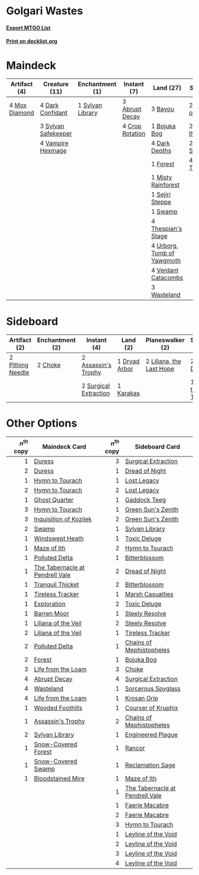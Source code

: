 # Golgari Wastes

#### [Export MTGO List](../collection/Golgari%20Wastes/Golgari%20Wastes.txt)
#### [Print on decklist.org](http://decklist.org/?deckmain=3%09Abrupt%20Decay%0A3%09Bayou%0A1%09Bojuka%20Bog%0A4%09Crop%20Rotation%0A4%09Dark%20Confidant%0A4%09Dark%20Depths%0A1%09Forest%0A2%09Inquisition%20of%20Kozilek%0A2%09Life%20from%20the%20Loam%0A1%09Misty%20Rainforest%0A4%09Mox%20Diamond%0A1%09Sejiri%20Steppe%0A1%09Swamp%0A1%09Sylvan%20Library%0A3%09Sylvan%20Safekeeper%0A2%09Sylvan%20Scrying%0A4%09Thespian's%20Stage%0A4%09Thoughtseize%0A4%09Urborg,%20Tomb%20of%20Yawgmoth%0A4%09Vampire%20Hexmage%0A4%09Verdant%20Catacombs%0A3%09Wasteland&deckside=2%09Assassin's%20Trophy%0A2%09Choke%0A1%09Dryad%20Arbor%0A2%09Duress%0A1%09Hymn%20to%20Tourach%0A1%09Karakas%0A2%09Liliana,%20the%20Last%20Hope%0A2%09Pithing%20Needle%0A2%09Surgical%20Extraction)
# Maindeck

|                                      Artifact (4)                                      |                                        Creature (11)                                         |                                      Enchantment (1)                                      |                                       Instant (7)                                        |                                              Land (27)                                              |                                           Sorcery (10)                                            |
|----------------------------------------------------------------------------------------|----------------------------------------------------------------------------------------------|-------------------------------------------------------------------------------------------|------------------------------------------------------------------------------------------|-----------------------------------------------------------------------------------------------------|---------------------------------------------------------------------------------------------------|
|4 [Mox Diamond](http://gatherer.wizards.com/Pages/Card/Details.aspx?multiverseid=212634)|4 [Dark Confidant](http://gatherer.wizards.com/Pages/Card/Details.aspx?multiverseid=370413)   |1 [Sylvan Library](http://gatherer.wizards.com/Pages/Card/Details.aspx?multiverseid=383120)|3 [Abrupt Decay](http://gatherer.wizards.com/Pages/Card/Details.aspx?multiverseid=425971) |3 [Bayou](http://gatherer.wizards.com/Pages/Card/Details.aspx?multiverseid=382860)                   |2 [Inquisition of Kozilek](http://gatherer.wizards.com/Pages/Card/Details.aspx?multiverseid=425900)|
|                                                                                        |3 [Sylvan Safekeeper](http://gatherer.wizards.com/Pages/Card/Details.aspx?multiverseid=430371)|                                                                                           |4 [Crop Rotation](http://gatherer.wizards.com/Pages/Card/Details.aspx?multiverseid=417430)|1 [Bojuka Bog](http://gatherer.wizards.com/Pages/Card/Details.aspx?multiverseid=247536)              |2 [Life from the Loam](http://gatherer.wizards.com/Pages/Card/Details.aspx?multiverseid=370398)    |
|                                                                                        |4 [Vampire Hexmage](http://gatherer.wizards.com/Pages/Card/Details.aspx?multiverseid=382397)  |                                                                                           |                                                                                          |4 [Dark Depths](http://gatherer.wizards.com/Pages/Card/Details.aspx?multiverseid=416746)             |2 [Sylvan Scrying](http://gatherer.wizards.com/Pages/Card/Details.aspx?multiverseid=49529)         |
|                                                                                        |                                                                                              |                                                                                           |                                                                                          |1 [Forest](http://gatherer.wizards.com/Pages/Card/Details.aspx?multiverseid=439605)                  |4 [Thoughtseize](http://gatherer.wizards.com/Pages/Card/Details.aspx?multiverseid=438676)          |
|                                                                                        |                                                                                              |                                                                                           |                                                                                          |1 [Misty Rainforest](http://gatherer.wizards.com/Pages/Card/Details.aspx?multiverseid=426065)        |                                                                                                   |
|                                                                                        |                                                                                              |                                                                                           |                                                                                          |1 [Sejiri Steppe](http://gatherer.wizards.com/Pages/Card/Details.aspx?multiverseid=243453)           |                                                                                                   |
|                                                                                        |                                                                                              |                                                                                           |                                                                                          |1 [Swamp](http://gatherer.wizards.com/Pages/Card/Details.aspx?multiverseid=439603)                   |                                                                                                   |
|                                                                                        |                                                                                              |                                                                                           |                                                                                          |4 [Thespian's Stage](http://gatherer.wizards.com/Pages/Card/Details.aspx?multiverseid=366353)        |                                                                                                   |
|                                                                                        |                                                                                              |                                                                                           |                                                                                          |4 [Urborg, Tomb of Yawgmoth](http://gatherer.wizards.com/Pages/Card/Details.aspx?multiverseid=287330)|                                                                                                   |
|                                                                                        |                                                                                              |                                                                                           |                                                                                          |4 [Verdant Catacombs](http://gatherer.wizards.com/Pages/Card/Details.aspx?multiverseid=426074)       |                                                                                                   |
|                                                                                        |                                                                                              |                                                                                           |                                                                                          |3 [Wasteland](http://gatherer.wizards.com/Pages/Card/Details.aspx?multiverseid=413790)               |                                                                                                   |


# Sideboard

|                                       Artifact (2)                                        |                                 Enchantment (2)                                  |                                          Instant (4)                                           |                                        Land (2)                                        |                                         Planeswalker (2)                                          |                                        Sorcery (3)                                         |
|-------------------------------------------------------------------------------------------|----------------------------------------------------------------------------------|------------------------------------------------------------------------------------------------|----------------------------------------------------------------------------------------|---------------------------------------------------------------------------------------------------|--------------------------------------------------------------------------------------------|
|2 [Pithing Needle](http://gatherer.wizards.com/Pages/Card/Details.aspx?multiverseid=425815)|2 [Choke](http://gatherer.wizards.com/Pages/Card/Details.aspx?multiverseid=430685)|2 [Assassin's Trophy](http://gatherer.wizards.com/Pages/Card/Details.aspx?multiverseid=452902)  |1 [Dryad Arbor](http://gatherer.wizards.com/Pages/Card/Details.aspx?multiverseid=282542)|2 [Liliana, the Last Hope](http://gatherer.wizards.com/Pages/Card/Details.aspx?multiverseid=414388)|2 [Duress](http://gatherer.wizards.com/Pages/Card/Details.aspx?multiverseid=270465)         |
|                                                                                           |                                                                                  |2 [Surgical Extraction](http://gatherer.wizards.com/Pages/Card/Details.aspx?multiverseid=397706)|1 [Karakas](http://gatherer.wizards.com/Pages/Card/Details.aspx?multiverseid=201198)    |                                                                                                   |1 [Hymn to Tourach](http://gatherer.wizards.com/Pages/Card/Details.aspx?multiverseid=382976)|


# Other Options

|*n*<sup>th</sup> copy|                                              Maindeck Card                                               |*n*<sup>th</sup> copy|                                              Sideboard Card                                              |
|--------------------:|----------------------------------------------------------------------------------------------------------|--------------------:|----------------------------------------------------------------------------------------------------------|
|                    1|[Duress](http://gatherer.wizards.com/Pages/Card/Details.aspx?multiverseid=270465)                         |                    3|[Surgical Extraction](http://gatherer.wizards.com/Pages/Card/Details.aspx?multiverseid=397706)            |
|                    2|[Duress](http://gatherer.wizards.com/Pages/Card/Details.aspx?multiverseid=270465)                         |                    1|[Dread of Night](http://gatherer.wizards.com/Pages/Card/Details.aspx?multiverseid=4658)                   |
|                    1|[Hymn to Tourach](http://gatherer.wizards.com/Pages/Card/Details.aspx?multiverseid=382976)                |                    1|[Lost Legacy](http://gatherer.wizards.com/Pages/Card/Details.aspx?multiverseid=417661)                    |
|                    2|[Hymn to Tourach](http://gatherer.wizards.com/Pages/Card/Details.aspx?multiverseid=382976)                |                    2|[Lost Legacy](http://gatherer.wizards.com/Pages/Card/Details.aspx?multiverseid=417661)                    |
|                    1|[Ghost Quarter](http://gatherer.wizards.com/Pages/Card/Details.aspx?multiverseid=430470)                  |                    1|[Gaddock Teeg](http://gatherer.wizards.com/Pages/Card/Details.aspx?multiverseid=140188)                   |
|                    3|[Hymn to Tourach](http://gatherer.wizards.com/Pages/Card/Details.aspx?multiverseid=382976)                |                    1|[Green Sun's Zenith](http://gatherer.wizards.com/Pages/Card/Details.aspx?multiverseid=413711)             |
|                    3|[Inquisition of Kozilek](http://gatherer.wizards.com/Pages/Card/Details.aspx?multiverseid=425900)         |                    2|[Green Sun's Zenith](http://gatherer.wizards.com/Pages/Card/Details.aspx?multiverseid=413711)             |
|                    2|[Swamp](http://gatherer.wizards.com/Pages/Card/Details.aspx?multiverseid=439603)                          |                    1|[Sylvan Library](http://gatherer.wizards.com/Pages/Card/Details.aspx?multiverseid=383120)                 |
|                    1|[Windswept Heath](http://gatherer.wizards.com/Pages/Card/Details.aspx?multiverseid=405115)                |                    1|[Toxic Deluge](http://gatherer.wizards.com/Pages/Card/Details.aspx?multiverseid=413650)                   |
|                    1|[Maze of Ith](http://gatherer.wizards.com/Pages/Card/Details.aspx?multiverseid=201263)                    |                    2|[Hymn to Tourach](http://gatherer.wizards.com/Pages/Card/Details.aspx?multiverseid=382976)                |
|                    1|[Polluted Delta](http://gatherer.wizards.com/Pages/Card/Details.aspx?multiverseid=405104)                 |                    1|[Bitterblossom](http://gatherer.wizards.com/Pages/Card/Details.aspx?multiverseid=397701)                  |
|                    1|[The Tabernacle at Pendrell Vale](http://gatherer.wizards.com/Pages/Card/Details.aspx?multiverseid=201236)|                    2|[Dread of Night](http://gatherer.wizards.com/Pages/Card/Details.aspx?multiverseid=4658)                   |
|                    1|[Tranquil Thicket](http://gatherer.wizards.com/Pages/Card/Details.aspx?multiverseid=383135)               |                    2|[Bitterblossom](http://gatherer.wizards.com/Pages/Card/Details.aspx?multiverseid=397701)                  |
|                    1|[Tireless Tracker](http://gatherer.wizards.com/Pages/Card/Details.aspx?multiverseid=409997)               |                    1|[Marsh Casualties](http://gatherer.wizards.com/Pages/Card/Details.aspx?multiverseid=401696)               |
|                    1|[Exploration](http://gatherer.wizards.com/Pages/Card/Details.aspx?multiverseid=382262)                    |                    2|[Toxic Deluge](http://gatherer.wizards.com/Pages/Card/Details.aspx?multiverseid=413650)                   |
|                    1|[Barren Moor](http://gatherer.wizards.com/Pages/Card/Details.aspx?multiverseid=382856)                    |                    1|[Steely Resolve](http://gatherer.wizards.com/Pages/Card/Details.aspx?multiverseid=40130)                  |
|                    1|[Liliana of the Veil](http://gatherer.wizards.com/Pages/Card/Details.aspx?multiverseid=425901)            |                    2|[Steely Resolve](http://gatherer.wizards.com/Pages/Card/Details.aspx?multiverseid=40130)                  |
|                    2|[Liliana of the Veil](http://gatherer.wizards.com/Pages/Card/Details.aspx?multiverseid=425901)            |                    1|[Tireless Tracker](http://gatherer.wizards.com/Pages/Card/Details.aspx?multiverseid=409997)               |
|                    2|[Polluted Delta](http://gatherer.wizards.com/Pages/Card/Details.aspx?multiverseid=405104)                 |                    1|[Chains of Mephistopheles](http://gatherer.wizards.com/Pages/Card/Details.aspx?multiverseid=159823)       |
|                    2|[Forest](http://gatherer.wizards.com/Pages/Card/Details.aspx?multiverseid=439605)                         |                    1|[Bojuka Bog](http://gatherer.wizards.com/Pages/Card/Details.aspx?multiverseid=247536)                     |
|                    3|[Life from the Loam](http://gatherer.wizards.com/Pages/Card/Details.aspx?multiverseid=370398)             |                    3|[Choke](http://gatherer.wizards.com/Pages/Card/Details.aspx?multiverseid=430685)                          |
|                    4|[Abrupt Decay](http://gatherer.wizards.com/Pages/Card/Details.aspx?multiverseid=425971)                   |                    4|[Surgical Extraction](http://gatherer.wizards.com/Pages/Card/Details.aspx?multiverseid=397706)            |
|                    4|[Wasteland](http://gatherer.wizards.com/Pages/Card/Details.aspx?multiverseid=413790)                      |                    1|[Sorcerous Spyglass](http://gatherer.wizards.com/Pages/Card/Details.aspx?multiverseid=435407)             |
|                    4|[Life from the Loam](http://gatherer.wizards.com/Pages/Card/Details.aspx?multiverseid=370398)             |                    1|[Krosan Grip](http://gatherer.wizards.com/Pages/Card/Details.aspx?multiverseid=370557)                    |
|                    1|[Wooded Foothills](http://gatherer.wizards.com/Pages/Card/Details.aspx?multiverseid=405116)               |                    1|[Courser of Kruphix](http://gatherer.wizards.com/Pages/Card/Details.aspx?multiverseid=442153)             |
|                    1|[Assassin's Trophy](http://gatherer.wizards.com/Pages/Card/Details.aspx?multiverseid=452902)              |                    2|[Chains of Mephistopheles](http://gatherer.wizards.com/Pages/Card/Details.aspx?multiverseid=159823)       |
|                    2|[Sylvan Library](http://gatherer.wizards.com/Pages/Card/Details.aspx?multiverseid=383120)                 |                    1|[Engineered Plague](http://gatherer.wizards.com/Pages/Card/Details.aspx?multiverseid=12944)               |
|                    1|[Snow-Covered Forest](http://gatherer.wizards.com/Pages/Card/Details.aspx?multiverseid=184812)            |                    1|[Rancor](http://gatherer.wizards.com/Pages/Card/Details.aspx?multiverseid=423501)                         |
|                    1|[Snow-Covered Swamp](http://gatherer.wizards.com/Pages/Card/Details.aspx?multiverseid=184816)             |                    1|[Reclamation Sage](http://gatherer.wizards.com/Pages/Card/Details.aspx?multiverseid=430359)               |
|                    1|[Bloodstained Mire](http://gatherer.wizards.com/Pages/Card/Details.aspx?multiverseid=405094)              |                    1|[Maze of Ith](http://gatherer.wizards.com/Pages/Card/Details.aspx?multiverseid=201263)                    |
|                     |                                                                                                          |                    1|[The Tabernacle at Pendrell Vale](http://gatherer.wizards.com/Pages/Card/Details.aspx?multiverseid=201236)|
|                     |                                                                                                          |                    1|[Faerie Macabre](http://gatherer.wizards.com/Pages/Card/Details.aspx?multiverseid=370410)                 |
|                     |                                                                                                          |                    2|[Faerie Macabre](http://gatherer.wizards.com/Pages/Card/Details.aspx?multiverseid=370410)                 |
|                     |                                                                                                          |                    3|[Hymn to Tourach](http://gatherer.wizards.com/Pages/Card/Details.aspx?multiverseid=382976)                |
|                     |                                                                                                          |                    1|[Leyline of the Void](http://gatherer.wizards.com/Pages/Card/Details.aspx?multiverseid=205013)            |
|                     |                                                                                                          |                    2|[Leyline of the Void](http://gatherer.wizards.com/Pages/Card/Details.aspx?multiverseid=205013)            |
|                     |                                                                                                          |                    3|[Leyline of the Void](http://gatherer.wizards.com/Pages/Card/Details.aspx?multiverseid=205013)            |
|                     |                                                                                                          |                    4|[Leyline of the Void](http://gatherer.wizards.com/Pages/Card/Details.aspx?multiverseid=205013)            |

